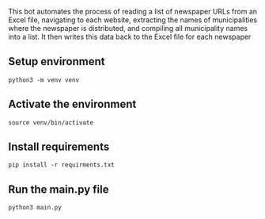 This bot automates the process of reading a list of newspaper URLs from an Excel file, navigating to each website, extracting the names of municipalities where the newspaper is distributed, and compiling all municipality names into a list. It then writes this data back to the Excel file for each newspaper

## Setup environment

```
python3 -m venv venv
```

## Activate the environment
```
source venv/bin/activate
```
## Install requirements
```
pip install -r requirments.txt
```

## Run the main.py file
```
python3 main.py
```
